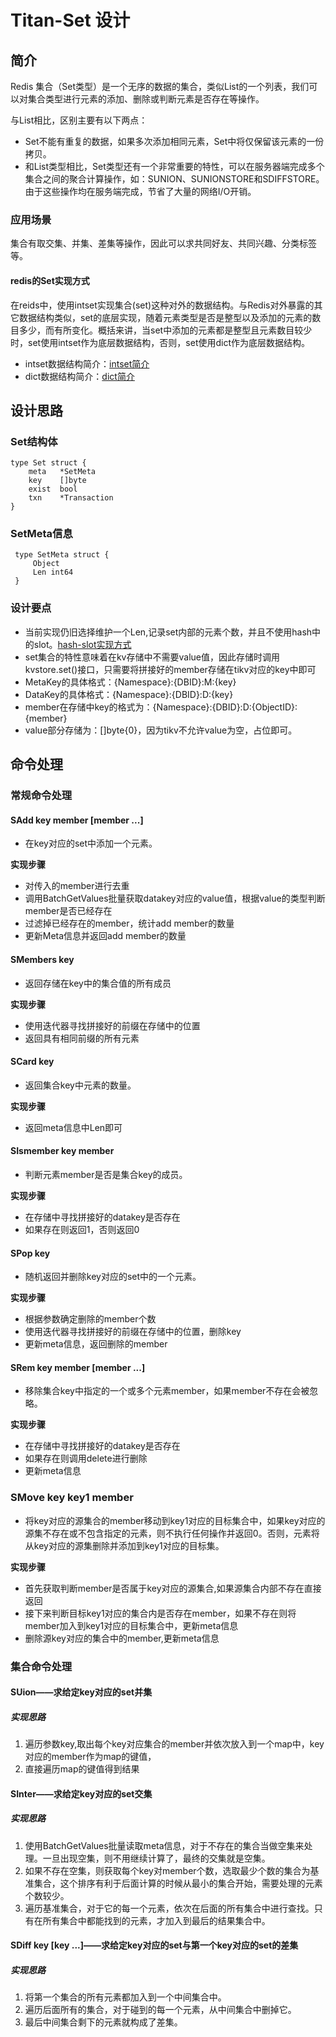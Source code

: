 # Titan-Set 设计

## 简介

Redis 集合（Set类型）是一个无序的数据的集合，类似List的一个列表，我们可以对集合类型进行元素的添加、删除或判断元素是否存在等操作。

与List相比，区别主要有以下两点：

* Set不能有重复的数据，如果多次添加相同元素，Set中将仅保留该元素的一份拷贝。
* 和List类型相比，Set类型还有一个非常重要的特性，可以在服务器端完成多个集合之间的聚合计算操作，如：SUNION、SUNIONSTORE和SDIFFSTORE。由于这些操作均在服务端完成，节省了大量的网络I/O开销。

### 应用场景
集合有取交集、并集、差集等操作，因此可以求共同好友、共同兴趣、分类标签等。

#### redis的Set实现方式

在reids中，使用intset实现集合(set)这种对外的数据结构。与Redis对外暴露的其它数据结构类似，set的底层实现，随着元素类型是否是整型以及添加的元素的数目多少，而有所变化。概括来讲，当set中添加的元素都是整型且元素数目较少时，set使用intset作为底层数据结构，否则，set使用dict作为底层数据结构。

* intset数据结构简介：[intset简介](https://juejin.im/post/58350d1a67f3560065e74bde)
* dict数据结构简介：[dict简介](https://mp.weixin.qq.com/s?__biz=MzA4NTg1MjM0Mg==&mid=2657261203&idx=1&sn=f7ff61ce42e29b874a8026683875bbb1&scene=21#wechat_redirect)


## 设计思路

### Set结构体
	type Set struct {
	    meta   *SetMeta
	    key    []byte
	    exist  bool
	    txn    *Transaction
	}
	
### SetMeta信息
	 type SetMeta struct {
	     Object
	     Len int64
	 }
	 
### 设计要点
	 
* 当前实现仍旧选择维护一个Len,记录set内部的元素个数，并且不使用hash中的slot。[hash-slot实现方式]()
* set集合的特性意味着在kv存储中不需要value值，因此存储时调用kvstore.set()接口，只需要将拼接好的member存储在tikv对应的key中即可
* MetaKey的具体格式：{Namespace}:{DBID}:M:{key}
* DataKey的具体格式：{Namespace}:{DBID}:D:{key}
* member在存储中key的格式为：{Namespace}:{DBID}:D:{ObjectID}:{member}
* value部分存储为：[]byte{0}，因为tikv不允许value为空，占位即可。

	 
## 命令处理
### 常规命令处理
#### SAdd key member [member ...]
* 在key对应的set中添加一个元素。

**实现步骤**

* 对传入的member进行去重
* 调用BatchGetValues批量获取datakey对应的value值，根据value的类型判断member是否已经存在
* 过滤掉已经存在的member，统计add member的数量
* 更新Meta信息并返回add member的数量

#### SMembers key

* 返回存储在key中的集合值的所有成员

**实现步骤**

* 使用迭代器寻找拼接好的前缀在存储中的位置
* 返回具有相同前缀的所有元素


#### SCard key
* 返回集合key中元素的数量。

**实现步骤**

* 返回meta信息中Len即可


#### SIsmember key member 
* 判断元素member是否是集合key的成员。

**实现步骤**

* 在存储中寻找拼接好的datakey是否存在
* 如果存在则返回1，否则返回0

#### SPop key

* 随机返回并删除key对应的set中的一个元素。

**实现步骤**

* 根据参数确定删除的member个数
* 使用迭代器寻找拼接好的前缀在存储中的位置，删除key
* 更新meta信息，返回删除的member
 

#### SRem key member [member ...]
* 移除集合key中指定的一个或多个元素member，如果member不存在会被忽略。

**实现步骤**

* 在存储中寻找拼接好的datakey是否存在
* 如果存在则调用delete进行删除
* 更新meta信息

### SMove key key1 member
* 将key对应的源集合的member移动到key1对应的目标集合中，如果key对应的源集不存在或不包含指定的元素，则不执行任何操作并返回0。否则，元素将从key对应的源集删除并添加到key1对应的目标集。

**实现步骤**

* 首先获取判断member是否属于key对应的源集合,如果源集合内部不存在直接返回
* 接下来判断目标key1对应的集合内是否存在member，如果不存在则将member加入到key1对应的目标集合中，更新meta信息
* 删除源key对应的集合中的member,更新meta信息

### 集合命令处理

#### SUion——求给定key对应的set并集
##### 实现思路
1. 遍历参数key,取出每个key对应集合的member并依次放入到一个map中，key对应的member作为map的键值，
2. 直接遍历map的键值得到结果

#### SInter——求给定key对应的set交集
##### 实现思路

1. 使用BatchGetValues批量读取meta信息，对于不存在的集合当做空集来处理。一旦出现空集，则不用继续计算了，最终的交集就是空集。
2. 如果不存在空集，则获取每个key对member个数，选取最少个数的集合为基准集合，这个排序有利于后面计算的时候从最小的集合开始，需要处理的元素个数较少。
3. 遍历基准集合，对于它的每一个元素，依次在后面的所有集合中进行查找。只有在所有集合中都能找到的元素，才加入到最后的结果集合中。

#### SDiff key [key ...]——求给定key对应的set与第一个key对应的set的差集
##### 实现思路

1. 将第一个集合的所有元素都加入到一个中间集合中。
2. 遍历后面所有的集合，对于碰到的每一个元素，从中间集合中删掉它。
3. 最后中间集合剩下的元素就构成了差集。
